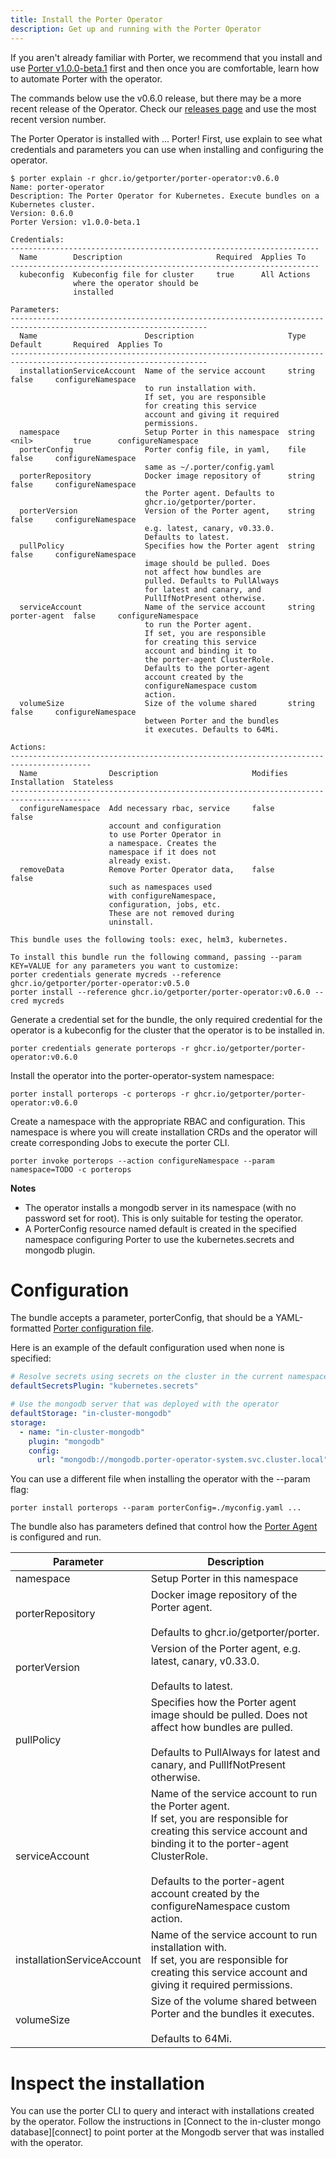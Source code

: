 ```yaml
---
title: Install the Porter Operator
description: Get up and running with the Porter Operator
---
```


If you aren't already familiar with Porter, we recommend that you install and use [Porter v1.0.0-beta.1][install-porter] first and then once you are comfortable, learn how to automate Porter with the operator.

The commands below use the v0.6.0 release, but there may be a more recent release of the Operator.
Check our [releases page](https://github.com/getporter/operator/releases) and use the most recent version number.

The Porter Operator is installed with ... Porter!
First, use explain to see what credentials and parameters you can use when installing and configuring the operator.

```
$ porter explain -r ghcr.io/getporter/porter-operator:v0.6.0
Name: porter-operator
Description: The Porter Operator for Kubernetes. Execute bundles on a Kubernetes cluster.
Version: 0.6.0
Porter Version: v1.0.0-beta.1

Credentials:
---------------------------------------------------------------------
  Name        Description                     Required  Applies To
---------------------------------------------------------------------
  kubeconfig  Kubeconfig file for cluster     true      All Actions
              where the operator should be
              installed

Parameters:
------------------------------------------------------------------------------------------------------------------
  Name                        Description                     Type    Default       Required  Applies To
------------------------------------------------------------------------------------------------------------------
  installationServiceAccount  Name of the service account     string                false     configureNamespace
                              to run installation with.
                              If set, you are responsible
                              for creating this service
                              account and giving it required
                              permissions.
  namespace                   Setup Porter in this namespace  string  <nil>         true      configureNamespace
  porterConfig                Porter config file, in yaml,    file                  false     configureNamespace
                              same as ~/.porter/config.yaml
  porterRepository            Docker image repository of      string                false     configureNamespace
                              the Porter agent. Defaults to
                              ghcr.io/getporter/porter.
  porterVersion               Version of the Porter agent,    string                false     configureNamespace
                              e.g. latest, canary, v0.33.0.
                              Defaults to latest.
  pullPolicy                  Specifies how the Porter agent  string                false     configureNamespace
                              image should be pulled. Does
                              not affect how bundles are
                              pulled. Defaults to PullAlways
                              for latest and canary, and
                              PullIfNotPresent otherwise.
  serviceAccount              Name of the service account     string  porter-agent  false     configureNamespace
                              to run the Porter agent.
                              If set, you are responsible
                              for creating this service
                              account and binding it to
                              the porter-agent ClusterRole.
                              Defaults to the porter-agent
                              account created by the
                              configureNamespace custom
                              action.
  volumeSize                  Size of the volume shared       string                false     configureNamespace
                              between Porter and the bundles
                              it executes. Defaults to 64Mi.

Actions:
----------------------------------------------------------------------------------------
  Name                Description                     Modifies Installation  Stateless
----------------------------------------------------------------------------------------
  configureNamespace  Add necessary rbac, service     false                  false
                      account and configuration
                      to use Porter Operator in
                      a namespace. Creates the
                      namespace if it does not
                      already exist.
  removeData          Remove Porter Operator data,    false                  false
                      such as namespaces used
                      with configureNamespace,
                      configuration, jobs, etc.
                      These are not removed during
                      uninstall.

This bundle uses the following tools: exec, helm3, kubernetes.

To install this bundle run the following command, passing --param KEY=VALUE for any parameters you want to customize:
porter credentials generate mycreds --reference ghcr.io/getporter/porter-operator:v0.5.0
porter install --reference ghcr.io/getporter/porter-operator:v0.6.0 --cred mycreds
```

Generate a credential set for the bundle, the only required credential for the operator is a kubeconfig for the cluster that the operator is to be installed in.
```
porter credentials generate porterops -r ghcr.io/getporter/porter-operator:v0.6.0
```

Install the operator into the porter-operator-system namespace:
```
porter install porterops -c porterops -r ghcr.io/getporter/porter-operator:v0.6.0
```

Create a namespace with the appropriate RBAC and configuration. This namespace is where you will create installation CRDs and the operator will create corresponding Jobs to execute the porter CLI.

```
porter invoke porterops --action configureNamespace --param namespace=TODO -c porterops
```

**Notes**
* The operator installs a mongodb server in its namespace (with no password set for root). This is only
  suitable for testing the operator.
* A PorterConfig resource named default is created in the specified namespace configuring Porter to use
  the kubernetes.secrets and mongodb plugin.

# Configuration

The bundle accepts a parameter, porterConfig, that should be a YAML-formatted [Porter configuration file](/configuration/).

Here is an example of the default configuration used when none is specified:

```yaml
# Resolve secrets using secrets on the cluster in the current namespace.
defaultSecretsPlugin: "kubernetes.secrets"

# Use the mongodb server that was deployed with the operator
defaultStorage: "in-cluster-mongodb"
storage:
  - name: "in-cluster-mongodb"
    plugin: "mongodb"
    config:
      url: "mongodb://mongodb.porter-operator-system.svc.cluster.local"
```

You can use a different file when installing the operator with the \--param flag:

```
porter install porterops --param porterConfig=./myconfig.yaml ...
```

The bundle also has parameters defined that control how the [Porter Agent] is configured and run.

| Parameter  | Description  |
|---|---|
| namespace  | Setup Porter in this namespace  |
| porterRepository  | Docker image repository of the Porter agent.<br/><br/>Defaults to ghcr.io/getporter/porter.  |
| porterVersion  | Version of the Porter agent, e.g. latest, canary, v0.33.0.<br/><br/>Defaults to latest.  |
| pullPolicy  | Specifies how the Porter agent image should be pulled. Does not affect how bundles are pulled.<br/><br/>Defaults to PullAlways for latest and canary, and PullIfNotPresent otherwise.  |
| serviceAccount  | Name of the service account to run the Porter agent.<br/>If set, you are responsible for creating this service account and binding it to the porter-agent ClusterRole.<br/><br/>Defaults to the porter-agent account created by the configureNamespace custom action.  |
| installationServiceAccount  | Name of the service account to run installation with.<br/>If set, you are responsible for creating this service account and giving it required permissions.  |
| volumeSize  | Size of the volume shared between Porter and the bundles it executes.<br/><br/>Defaults to 64Mi.  |


# Inspect the installation

You can use the porter CLI to query and interact with installations created by the operator.
Follow the instructions in [Connect to the in-cluster mongo database][connect] to point porter at the Mongodb server that was installed with the operator.

[install-porter]: https://github.com/getporter/porter/releases?q=v1.0.0&expanded=true
[Porter Agent]: /operator/glossary/#porter-agent
